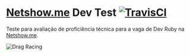 # [Netshow.me](https://netshow.me/) Dev Test [![TravisCI](https://travis-ci.org/henriquehsilva/netshowme-dev-test.svg?branch=master)](https://travis-ci.org/henriquehsilva/netshowme-dev-test)

Teste para avaliação de proficiência técnica para a vaga de Dev Ruby na [Netshow.me](https://netshow.me/).

![Drag Racing](https://image.prntscr.com/image/1h80WxBKQxea2mLFU08vVQ.png)
